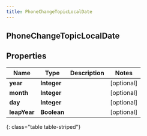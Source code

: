 ```yaml
---
title: PhoneChangeTopicLocalDate
---
```

## PhoneChangeTopicLocalDate


## Properties

| Name | Type | Description | Notes |
| ------------ | ------------- | ------------- | ------------- |
| **year** | <!----><!---->**Integer**<!----> |  |  [optional] |
| **month** | <!----><!---->**Integer**<!----> |  |  [optional] |
| **day** | <!----><!---->**Integer**<!----> |  |  [optional] |
| **leapYear** | <!----><!---->**Boolean**<!----> |  |  [optional] |
{: class="table table-striped"}



